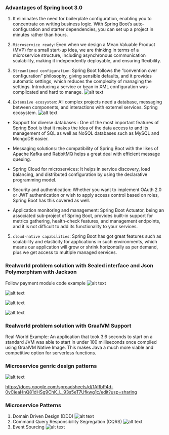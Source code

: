 ### Advantages of Spring boot 3.0
1.  It eliminates the need for boilerplate configuration, enabling you to concentrate on writing business logic. 
With Spring Boot’s auto-configuration and starter dependencies, you can set up a project in minutes rather than hours.

2. `Microservice ready`: Even when we design a Mean Valuable Product (MVP) for a small start-up idea, we are thinking in terms of a microservice structure, including asynchronous communication scalability, making it independently deployable, and ensuring flexibility.

3. `Streamlined configuration`: Spring Boot follows the “convention over configuration” philosophy, giving sensible defaults, and it provides automatic settings, which reduces the complexity of managing the settings.
Introducing a service or bean in XML configuration was complicated and hard to manage.
    ![alt text](image.png)


4. `Extensive ecosystem`: All complex projects need a database, messaging between components, and interactions with externel services. Spring ecosystem.
![alt text](image-1.png)
 - Support for diverse databases : One of the most important features of Spring Boot is that it makes the idea of the data access to and its management of SQL as well as NoSQL databases such as MySQL and MongoDB easier.

 - Messaging solutions: the compatibility of Spring Boot with the likes of Apache Kafka and RabbitMQ helps a
 great deal with efficient message queuing.

 - Spring Cloud for microservices: It helps in service discovery, load balancing, and distributed configuration by using the declarative programming model.

 - Security and authentication: Whether you want to implement OAuth 2.0 or JWT authentication or wish to apply access control
based on roles, Spring Boot has this covered as well.

- Application monitoring and management: Spring Boot Actuator, being an associated sub‐project of Spring Boot, provides built-in support for metrics gathering, health-check features, and management endpoints, and it is not difficult to add its functionality to your services.

5. `cloud-native capabilities`: Spring Boot has got great features such as scalability and elasticity for applications in such environments, which means our application will grow or shrink horizontally as per demand, plus we get
access to multiple managed services.



### Realworld problem solution with Sealed interface and Json Polymorphism with Jackson
Follow payment module code example 
![alt text](image-2.png)

![alt text](image-3.png)

![alt text](image-4.png)

![alt text](image-5.png)


### Realworld problem solution with GraalVM Support
Real-World Example: An application that took 3.6 seconds to start on a standard JVM was able to start in under 100 milliseconds once compiled using GraalVM Native Image. This makes Java a much more viable and competitive option for serverless functions.

### Microservice genric design patterns

![alt text](image-6.png)

https://docs.google.com/spreadsheets/d/1ARbP4d-0yCieaHnQ81dHSg9ChK_L_93s5eT7Ufkwg1c/edit?usp=sharing


### Microservice Patterns
1. Domain Driven Design (DDD)
![alt text](image-7.png)
2. Command Query Responsibility Segregation (CQRS)
![alt text](image-8.png)
3. Event Sourcing
![alt text](image-9.png)


